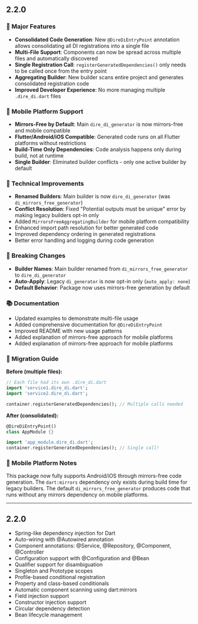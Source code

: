 ## 2.2.0

### 🎉 Major Features

- **Consolidated Code Generation**: New `@DireDiEntryPoint` annotation allows consolidating all DI registrations into a single file
- **Multi-File Support**: Components can now be spread across multiple files and automatically discovered
- **Single Registration Call**: `registerGeneratedDependencies()` only needs to be called once from the entry point
- **Aggregating Builder**: New builder scans entire project and generates consolidated registration code
- **Improved Developer Experience**: No more managing multiple `.dire_di.dart` files

### 🚀 Mobile Platform Support

- **Mirrors-Free by Default**: Main `dire_di_generator` is now mirrors-free and mobile compatible
- **Flutter/Android/iOS Compatible**: Generated code runs on all Flutter platforms without restrictions
- **Build-Time Only Dependencies**: Code analysis happens only during build, not at runtime
- **Single Builder**: Eliminated builder conflicts - only one active builder by default

### 🔧 Technical Improvements

- **Renamed Builders**: Main builder is now `dire_di_generator` (was `di_mirrors_free_generator`)
- **Conflict Resolution**: Fixed "Potential outputs must be unique" error by making legacy builders opt-in only
- Added `MirrorsFreeAggregatingBuilder` for mobile platform compatibility
- Enhanced import path resolution for better generated code
- Improved dependency ordering in generated registrations
- Better error handling and logging during code generation

### 🚨 Breaking Changes

- **Builder Names**: Main builder renamed from `di_mirrors_free_generator` to `dire_di_generator`
- **Auto-Apply**: Legacy `di_generator` is now opt-in only (`auto_apply: none`)
- **Default Behavior**: Package now uses mirrors-free generation by default

### 📚 Documentation

- Updated examples to demonstrate multi-file usage
- Added comprehensive documentation for `@DireDiEntryPoint`
- Improved README with new usage patterns
- Added explanation of mirrors-free approach for mobile platforms
- Added explanation of mirrors-free approach for mobile platforms

### 🚀 Migration Guide

**Before (multiple files):**

```dart
// Each file had its own .dire_di.dart
import 'service1.dire_di.dart';
import 'service2.dire_di.dart';

container.registerGeneratedDependencies(); // Multiple calls needed
```

**After (consolidated):**

```dart
@DireDiEntryPoint()
class AppModule {}

import 'app_module.dire_di.dart';
container.registerGeneratedDependencies(); // Single call!
```

### 📱 Mobile Platform Notes

This package now fully supports Android/iOS through mirrors-free code generation. The `dart:mirrors` dependency only exists during build time for legacy builders. The default `di_mirrors_free_generator` produces code that runs without any mirrors dependency on mobile platforms.

---

## 2.2.0

- Spring-like dependency injection for Dart
- Auto-wiring with @Autowired annotation
- Component annotations: @Service, @Repository, @Component, @Controller
- Configuration support with @Configuration and @Bean
- Qualifier support for disambiguation
- Singleton and Prototype scopes
- Profile-based conditional registration
- Property and class-based conditionals
- Automatic component scanning using dart:mirrors
- Field injection support
- Constructor injection support
- Circular dependency detection
- Bean lifecycle management
